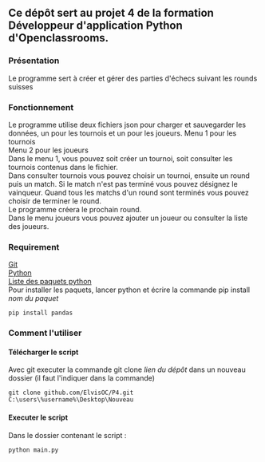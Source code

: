 ## Ce dépôt sert au projet 4 de la formation  Développeur d'application Python d'Openclassrooms.  

### Présentation  

Le programme sert à créer et gérer des parties d'échecs suivant les rounds suisses  

### Fonctionnement

Le programme utilise deux fichiers json pour charger et sauvegarder les données, un pour les tournois et un pour les joueurs.
Menu 1 pour les tournois  
Menu 2 pour les joueurs  
Dans le menu 1, vous pouvez soit créer un tournoi, soit consulter les tournois contenus dans le fichier.  
Dans consulter tournois vous pouvez choisir un tournoi, ensuite un round puis un match.
Si le match n'est pas terminé vous pouvez désignez le vainqueur. Quand tous les matchs d'un round sont terminés vous pouvez choisir de terminer le round.  
Le programme créera le prochain round.  
Dans le menu joueurs vous pouvez ajouter un joueur ou consulter la liste des joueurs.  


### Requirement  
[Git](https://git-scm.com)  
[Python](www.python.org)  
[Liste des paquets python](https://github.com/elvisOC/P4/blob/master/requirement.txt)  
Pour installer les paquets, lancer python et écrire la commande pip install *nom du paquet*  
```
pip install pandas
```


### Comment l'utiliser  

#### Télécharger le script
Avec git executer la commande git clone *lien du dépôt* dans un nouveau dossier (il faut l'indiquer dans la commande) 
```
git clone github.com/ElvisOC/P4.git C:\users\%username%\Desktop\Nouveau
```
 

#### Executer le script
Dans le dossier contenant le script :  

```
python main.py
```
